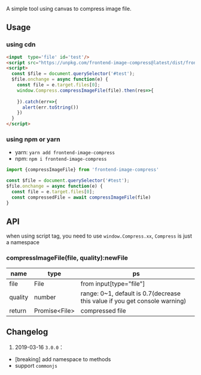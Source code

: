 A simple tool using canvas to compress image file.


## Usage
### using cdn
```html
<input  type='file' id='test'/>
<script src="https://unpkg.com/frontend-image-compress@latest/dist/frontend-image-compress.min.js"></script>
<script>
  const $file = document.querySelector('#test');
  $file.onchange = async function(e) {
    const file = e.target.files[0];
    window.Compress.compressImageFile(file).then(res=>{
      
    }).catch(err=>{
      alert(err.toString())
    })
  }
</script>
```
### using npm or yarn
- yarn: `yarn add frontend-image-compress`
- npm: `npm i frontend-image-compress`
```js
import {compressImageFile} from 'frontend-image-compress'

const $file = document.querySelector('#test');
$file.onchange = async function(e) {
  const file = e.target.files[0];
  const compressedFile = await compressImageFile(file)
}
```

## API
when using script tag, you need to use `window.Compress.xx`, `Compress` is just a namespace
### compressImageFile(file, quality):newFile
name | type  | ps
---|---| ---
file | File | from input[type="file"]
quality | number |  range: 0~1, default is 0.7(decrease this value if you get console warning)
return | Promise\<File\> | compressed file

## Changelog
1. 2019-03-16 `3.0.0`：
  - \[breaking] add namespace to methods 
  - support `commonjs`
